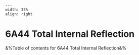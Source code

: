 
```{figure} /figures/busy.png
---
width: 35%
align: right
```
# 6A44 Total Internal Reflection

&%Table of contents for 6A44 Total Internal Reflection&%